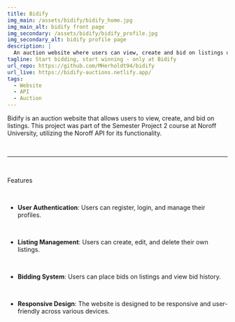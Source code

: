 ```yaml
---
title: Bidify
img_main: /assets/bidify/bidify_home.jpg
img_main_alt: bidify front page
img_secondary: /assets/bidify/bidify_profile.jpg
img_secondary_alt: bidify profile page
description: |
  An auction website where users can view, create and bid on listings using an API to fetch and recieve data.
tagline: Start bidding, start winning - only at Bidify
url_repo: https://github.com/MHerholdt94/bidify
url_live: https://bidify-auctions.netlify.app/
tags:
  - Website
  - API
  - Auction
---
```


<p class="text-2xl">
  Bidify is an auction website that allows users to view, create, and bid on listings. This project was part of the Semester Project 2 course at Noroff University, utilizing the Noroff API for its functionality.
</p>

&nbsp;

---

&nbsp;

<p class="text-lg font-bold">
  Features
</p>

&nbsp;

- **User Authentication**: Users can register, login, and manage their profiles.

&nbsp;

- **Listing Management**: Users can create, edit, and delete their own listings.

&nbsp;

- **Bidding System**: Users can place bids on listings and view bid history.

&nbsp;

- **Responsive Design**: The website is designed to be responsive and user-friendly across various devices.
